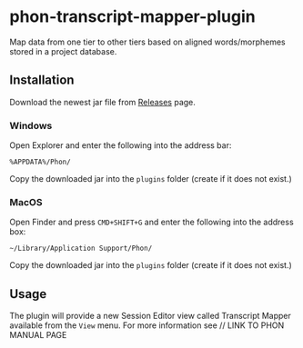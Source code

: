# phon-transcript-mapper-plugin

Map data from one tier to other tiers based on aligned words/morphemes stored in a project database.

## Installation

Download the newest jar file from [Releases](https://github.com/phon-ca/phon-transcript-mapper-plugin/releases/) 
page.

### Windows

Open Explorer and enter the following into the address bar:

```
%APPDATA%/Phon/
```

Copy the downloaded jar into the ```plugins``` folder (create if it does not exist.)

### MacOS

Open Finder and press ```CMD+SHIFT+G``` and enter the following into the address box:

```
~/Library/Application Support/Phon/
```

Copy the downloaded jar into the ```plugins``` folder (create if it does not exist.)

## Usage

The plugin will provide a new Session Editor view called Transcript Mapper available from the ```View```
 menu. For more information see // LINK TO PHON MANUAL PAGE

